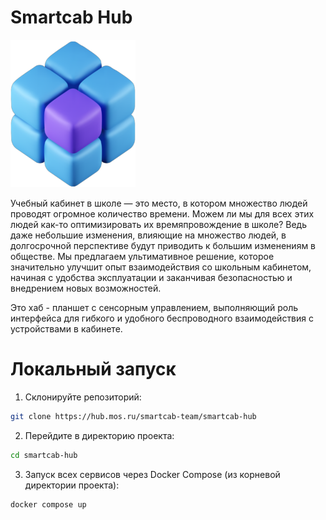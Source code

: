 # Smartcab Hub
<img src='./emblema_logo.png' width='200'>

Учебный кабинет в школе — это место, в котором множество людей проводят огромное количество времени. Можем ли мы для всех этих людей как-то оптимизировать их времяпровождение в школе? Ведь даже небольшие изменения, влияющие на множество людей, в долгосрочной перспективе будут приводить к большим изменениям в обществе.
Мы предлагаем ультимативное решение, которое значительно улучшит опыт взаимодействия со школьным кабинетом, начиная с удобства эксплуатации и заканчивая безопасностью и внедрением новых возможностей. 

Это хаб - планшет с сенсорным управлением, выполняющий роль интерфейса для гибкого и удобного беспроводного взаимодействия с устройствами в кабинете.

# Локальный запуск
1. Склонируйте репозиторий:
```bash
git clone https://hub.mos.ru/smartcab-team/smartcab-hub
```
2. Перейдите в директорию проекта:
```bash
cd smartcab-hub
```

3. Запуск всех сервисов через Docker Compose (из корневой директории проекта):
```bash
docker compose up
```


